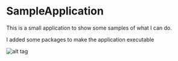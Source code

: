 # SampleApplication

This is a small application to show some samples of what I can do.

I added some packages to make the application executable

![alt tag](https://github.com/Traeskhest/SampleApplication/firstpage.jpg)

